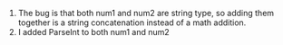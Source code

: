 1. The bug is that both num1 and num2 are string type, so adding them together is a string concatenation instead of a math addition.
2. I added ParseInt to both num1 and num2